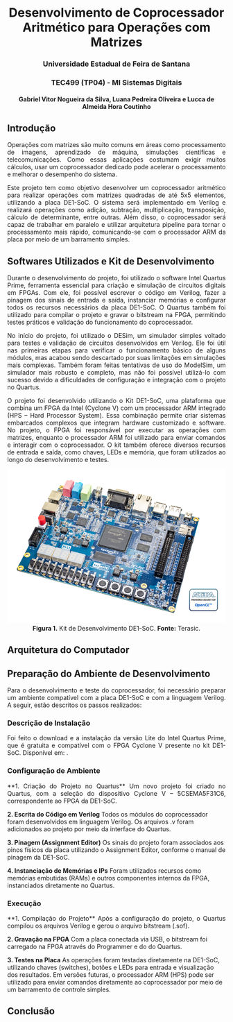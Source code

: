 <div align="center">
  <h1> Desenvolvimento de Coprocessador Aritmético para Operações com Matrizes </h1>
  <h3> Universidade Estadual de Feira de Santana </h3>
  <h3> TEC499 (TP04) - MI Sistemas Digitais </h3>
  <h4> Gabriel Vitor Nogueira da Silva, Luana Pedreira Oliveira e Lucca de Almeida Hora Coutinho </h4>
</div>

## Introdução

<p align="justify">
	Operações com matrizes são muito comuns em áreas como processamento de imagens, aprendizado de máquina, simulações científicas e telecomunicações. Como essas aplicações costumam exigir muitos cálculos, usar um coprocessador dedicado pode acelerar o processamento e melhorar o desempenho do sistema.
</p>

<p align="justify">
	Este projeto tem como objetivo desenvolver um coprocessador aritmético para realizar operações com matrizes quadradas de até 5x5 elementos, utilizando a placa DE1-SoC. O sistema será implementado em Verilog e realizará operações como adição, subtração, multiplicação, transposição, cálculo de determinante, entre outras. Além disso, o coprocessador será capaz de trabalhar em paralelo e utilizar arquitetura pipeline para tornar o processamento mais rápido, comunicando-se com o processador ARM da placa por meio de um barramento simples. 
</p>

## Softwares Utilizados e Kit de Desenvolvimento

<p align="justify">
	Durante o desenvolvimento do projeto, foi utilizado o software Intel Quartus Prime, ferramenta essencial para criação e simulação de circuitos digitais em FPGAs. Com ele, foi possível escrever o código em Verilog, fazer a pinagem dos sinais de entrada e saída, instanciar memórias e configurar todos os recursos necessários da placa DE1-SoC. O Quartus também foi utilizado para compilar o projeto e gravar o bitstream na FPGA, permitindo testes práticos e validação do funcionamento do coprocessador. 
</p>

<p align="justify">
	No início do projeto, foi utilizado o DESim, um simulador simples voltado para testes e validação de circuitos desenvolvidos em Verilog. Ele foi útil nas primeiras etapas para verificar o funcionamento básico de alguns módulos, mas acabou sendo descartado por suas limitações em simulações mais complexas. Também foram feitas tentativas de uso do ModelSim, um simulador mais robusto e completo, mas não foi possível utilizá-lo com sucesso devido a dificuldades de configuração e integração com o projeto no Quartus.
</p>

<p align="justify">
	O projeto foi desenvolvido utilizando o Kit DE1-SoC, uma plataforma que combina um FPGA da Intel (Cyclone V) com um processador ARM integrado (HPS – Hard Processor System). Essa combinação permite criar sistemas embarcados complexos que integram hardware customizado e software. No projeto, o FPGA foi responsável por executar as operações com matrizes, enquanto o processador ARM foi utilizado para enviar comandos e interagir com o coprocessador. O kit também oferece diversos recursos de entrada e saída, como chaves, LEDs e memória, que foram utilizados ao longo do desenvolvimento e testes.
</p>

<p align="center">
    <img src="images/kitdev.jpg" width="600"/>
    <br/>
    <b>Figura 1.</b> Kit de Desenvolvimento DE1-SoC. <b>Fonte:</b> Terasic.
</p>

## Arquitetura do Computador

<p align="justify">
	 
</p>

<p align="justify">
	
</p>

<p align="justify">
	 
</p>

## Preparação do Ambiente de Desenvolvimento

<p align="justify">
	Para o desenvolvimento e teste do coprocessador, foi necessário preparar um ambiente compatível com a placa DE1-SoC e com a linguagem Verilog. A seguir, estão descritos os passos realizados:
</p>

### Descrição de Instalação

<p align="justify">
Foi feito o download e a instalação da versão Lite do Intel Quartus Prime, que é gratuita e compatível com o FPGA Cyclone V presente no kit DE1-SoC. Disponível em: <https://www.intel.com/content/www/us/en/products/details/fpga/development-tools/quartus-prime/resource.html>.
</p>

### Configuração de Ambiente

<p align="justify">
**1. Criação do Projeto no Quartus**
Um novo projeto foi criado no Quartus, com a seleção do dispositivo Cyclone V – 5CSEMA5F31C6, correspondente ao FPGA da DE1-SoC.

**2. Escrita do Código em Verilog**
Todos os módulos do coprocessador foram desenvolvidos em linguagem Verilog. Os arquivos .v foram adicionados ao projeto por meio da interface do Quartus.

**3. Pinagem (Assignment Editor)**
Os sinais do projeto foram associados aos pinos físicos da placa utilizando o Assignment Editor, conforme o manual de pinagem da DE1-SoC.

**4. Instanciação de Memórias e IPs**
Foram utilizados recursos como memórias embutidas (RAMs) e outros componentes internos da FPGA, instanciados diretamente no Quartus.
</p>

### Execução

<p align="justify">
**1. Compilação do Projeto**
Após a configuração do projeto, o Quartus compilou os arquivos Verilog e gerou o arquivo bitstream (.sof).

**2. Gravação na FPGA**
Com a placa conectada via USB, o bitstream foi carregado na FPGA através do Programmer e do do Quartus.

**3. Testes na Placa**
As operações foram testadas diretamente na DE1-SoC, utilizando chaves (switches), botões e LEDs para entrada e visualização dos resultados. Em versões futuras, o processador ARM (HPS) pode ser utilizado para enviar comandos diretamente ao coprocessador por meio de um barramento de controle simples.
</p>

## Conclusão

<p align="justify">
	
</p>

<p align="justify">
	
</p>


